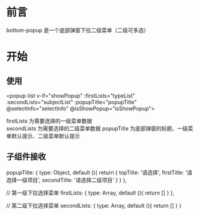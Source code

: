 # 前言
bottom-popup 是一个底部弹窗下拉二级菜单（二级可多选）
# 开始
## 使用
<popup-list v-if="showPopup" :firstLists="typeList" :secondLists="subjectList" :popupTitle="popupTitle" @selectInfo="selectInfo" @isShowPopup="isShowPopup"></popup-list>

firstLists 为需要选择的一级菜单数据                                            
secondLists 为需要选择的二级菜单数据
popupTitle 为底部弹窗的标题、一级菜单默认提示、二级菜单默认提示                                                

## 子组件接收

popupTitle: {
  type: Object,
  default (){
    return {
      topTitle: '请选择',
      firstTitle: '请选择一级项目',
      secondTitle: '请选择二级项目'
    }
  }
},

// 第一级下拉选择菜单
firstLists: {
  type: Array,
  default (){
    return []
  }
},

// 第二级下拉选择菜单
secondLists: {
  type: Array,
  default (){
    return []
  }
}

